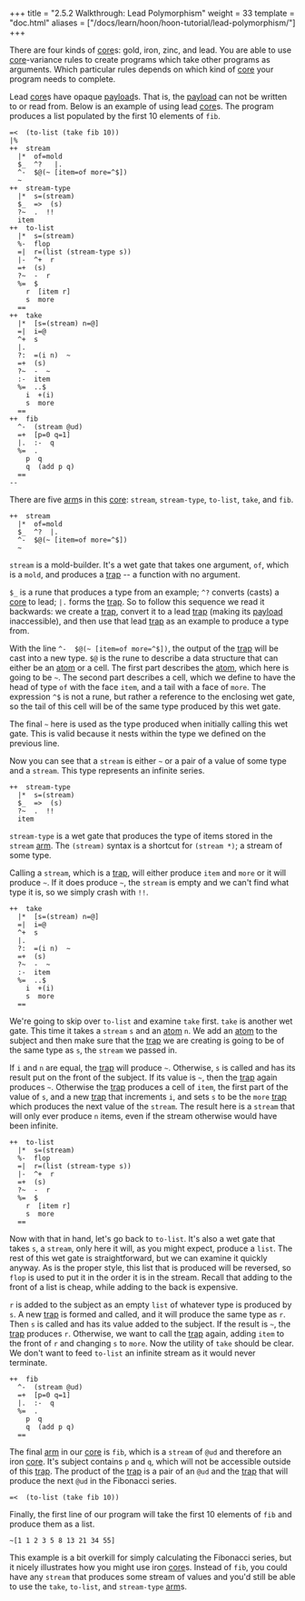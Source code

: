 +++
title = "2.5.2 Walkthrough: Lead Polymorphism"
weight = 33
template = "doc.html"
aliases = ["/docs/learn/hoon/hoon-tutorial/lead-polymorphism/"]
+++

There are four kinds of [core](/docs/glossary/core/)s: gold, iron, zinc, and lead. You are able to use [core](/docs/glossary/core/)-variance rules to create programs which take other programs as arguments. Which particular rules depends on which kind of [core](/docs/glossary/core/) your program needs to complete.

Lead [core](/docs/glossary/core/)s have opaque [payload](/docs/glossary/payload/)s. That is, the [payload](/docs/glossary/payload/) can not be written to or read from. Below is an example of using lead [core](/docs/glossary/core/)s. The program produces a list populated by the first 10 elements of `fib`.

```hoon
=<  (to-list (take fib 10))
|%
++  stream
  |*  of=mold
  $_  ^?   |.
  ^-  $@(~ [item=of more=^$])
  ~
++  stream-type
  |*  s=(stream)
  $_  =>  (s)
  ?~  .  !!
  item
++  to-list
  |*  s=(stream)
  %-  flop
  =|  r=(list (stream-type s))
  |-  ^+  r
  =+  (s)
  ?~  -  r
  %=  $
    r  [item r]
    s  more
  ==
++  take
  |*  [s=(stream) n=@]
  =|  i=@
  ^+  s
  |.
  ?:  =(i n)  ~
  =+  (s)
  ?~  -  ~
  :-  item
  %=  ..$
    i  +(i)
    s  more
  ==
++  fib
  ^-  (stream @ud)
  =+  [p=0 q=1]
  |.  :-  q
  %=  .
    p  q
    q  (add p q)
  ==
--
```

There are five [arm](/docs/glossary/arm/)s in this [core](/docs/glossary/core/): `stream`, `stream-type`, `to-list`, `take`, and `fib`.


```hoon
++  stream
  |*  of=mold
  $_  ^?  |.
  ^-  $@(~ [item=of more=^$])
  ~
```

`stream` is a mold-builder. It's a wet gate that takes one argument, `of`, which is a `mold`, and produces a [trap](/docs/glossary/trap/) -- a function with no argument.

`$_` is a rune that produces a type from an example; `^?` converts (casts) a [core](/docs/glossary/core/) to lead; `|.` forms the [trap](/docs/glossary/trap/). So to follow this sequence we read it backwards: we create a [trap](/docs/glossary/trap/), convert it to a lead [trap](/docs/glossary/trap/) (making its [payload](/docs/glossary/payload/) inaccessible), and then use that lead [trap](/docs/glossary/trap/) as an example to produce a type from.

With the line `^-  $@(~ [item=of more=^$])`, the output of the [trap](/docs/glossary/trap/) will be cast into a new type. `$@` is the rune to describe a data structure that can either be an [atom](/docs/glossary/atom/) or a cell. The first part describes the [atom](/docs/glossary/atom/), which here is going to be `~`. The second part describes a cell, which we define to have the head of type `of` with the face `item`, and a tail with a face of `more`. The expression `^$` is not a rune, but rather a reference to the enclosing wet gate, so the tail of this cell will be of the same type produced by this wet gate.

The final `~` here is used as the type produced when initially calling this wet gate. This is valid because it nests within the type we defined on the previous line.

Now you can see that a `stream` is either `~` or a pair of a value of some type and a `stream`. This type represents an infinite series.

```hoon
++  stream-type
  |*  s=(stream)
  $_  =>  (s)
  ?~  .  !!
  item
```

`stream-type` is a wet gate that produces the type of items stored in the `stream` [arm](/docs/glossary/arm/). The `(stream)` syntax is a shortcut for `(stream *)`; a stream of some type.

Calling a `stream`, which is a [trap](/docs/glossary/trap/), will either produce `item` and `more` or it will produce `~`. If it does produce `~`, the `stream` is empty and we can't find what type it is, so we simply crash with `!!`.

```hoon
++  take
  |*  [s=(stream) n=@]
  =|  i=@
  ^+  s
  |.
  ?:  =(i n)  ~
  =+  (s)
  ?~  -  ~
  :-  item
  %=  ..$
    i  +(i)
    s  more
  ==
```

We're going to skip over `to-list` and examine `take` first. `take` is another wet gate. This time it takes a `stream` `s` and an [atom](/docs/glossary/atom/) `n`. We add an [atom](/docs/glossary/atom/) to the subject and then make sure that the [trap](/docs/glossary/trap/) we are creating is going to be of the same type as `s`, the `stream` we passed in.

If `i` and `n` are equal, the [trap](/docs/glossary/trap/) will produce `~`. Otherwise, `s` is called and has its result put on the front of the subject. If its value is `~`, then the [trap](/docs/glossary/trap/) again produces `~`. Otherwise the [trap](/docs/glossary/trap/) produces a cell of `item`, the first part of the value of `s`, and a new [trap](/docs/glossary/trap/) that increments `i`, and sets `s` to be the `more` [trap](/docs/glossary/trap/) which produces the next value of the `stream`. The result here is a `stream` that will only ever produce `n` items, even if the stream otherwise would have been infinite.

```hoon
++  to-list
  |*  s=(stream)
  %-  flop
  =|  r=(list (stream-type s))
  |-  ^+  r
  =+  (s)
  ?~  -  r
  %=  $
    r  [item r]
    s  more
  ==
```

Now with that in hand, let's go back to `to-list`. It's also a wet gate that takes `s`, a `stream`, only here it will, as you might expect, produce a `list`. The rest of this wet gate is straightforward, but we can examine it quickly anyway. As is the proper style, this list that is produced will be reversed, so `flop` is used to put it in the order it is in the stream. Recall that adding to the front of a list is cheap, while adding to the back is expensive.

`r` is added to the subject as an empty `list` of whatever type is produced by `s`. A new [trap](/docs/glossary/trap/) is formed and called, and it will produce the same type as `r`. Then `s` is called and has its value added to the subject. If the result is `~`, the [trap](/docs/glossary/trap/) produces `r`. Otherwise, we want to call the [trap](/docs/glossary/trap/) again, adding `item` to the front of `r` and changing `s` to `more`. Now the utility of `take` should be clear. We don't want to feed `to-list` an infinite stream as it would never terminate.

```hoon
++  fib
  ^-  (stream @ud)
  =+  [p=0 q=1]
  |.  :-  q
  %=  .
    p  q
    q  (add p q)
  ==
```

The final [arm](/docs/glossary/arm/) in our [core](/docs/glossary/core/) is `fib`, which is a `stream` of `@ud` and therefore an iron [core](/docs/glossary/core/). It's subject contains `p` and `q`, which will not be accessible outside of this [trap](/docs/glossary/trap/). The product of the [trap](/docs/glossary/trap/) is a pair of an `@ud` and the [trap](/docs/glossary/trap/) that will produce the next `@ud` in the Fibonacci series.


```hoon
=<  (to-list (take fib 10))
```

Finally, the first line of our program will take the first 10 elements of `fib` and produce them as a list.

```
~[1 1 2 3 5 8 13 21 34 55]
```

This example is a bit overkill for simply calculating the Fibonacci series, but it nicely illustrates how you might use iron [core](/docs/glossary/core/)s. Instead of `fib`, you could have any `stream` that produces some stream of values and you'd still be able to use the `take`, `to-list`, and `stream-type` [arm](/docs/glossary/arm/)s.
